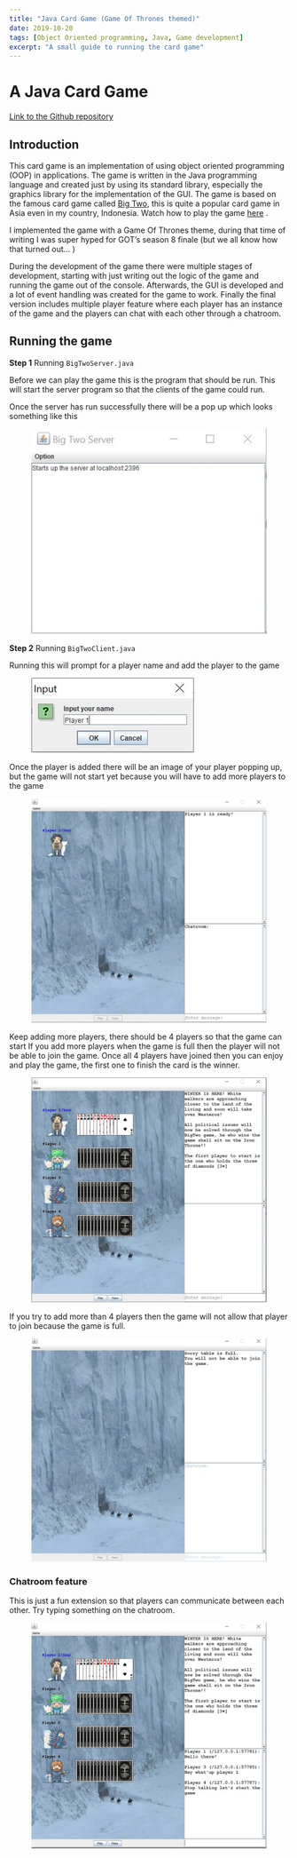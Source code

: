 ```yaml
---
title: "Java Card Game (Game Of Thrones themed)"
date: 2019-10-20
tags: [Object Oriented programming, Java, Game development]
excerpt: "A small guide to running the card game"
---
```


# A Java Card Game 
[Link to the Github repository](https://github.com/MarcoBrian/GOT-CardGame)

## Introduction
This card game is an implementation of using object oriented programming (OOP) in applications. The game is written in the Java programming language and created just by using its standard library, especially the graphics library for the implementation of the GUI. The game is based on the famous card game called [Big Two](https://en.wikipedia.org/wiki/Big_two), this is quite a popular card game in Asia even in my country, Indonesia. Watch how to play the game [here](https://www.youtube.com/watch?v=PouhpfTuYic) . 

I implemented the game with a Game Of Thrones theme, during that time of writing I was super hyped for GOT’s season 8 finale (but we all know how that turned out… )


During the development of the game there were multiple stages of development, starting with just writing out the logic of the game and running the game out of the console. Afterwards, the GUI is developed and a lot of event handling was created for the game to work. Finally the final version includes multiple player feature where each player has an instance of the game and the players can chat with each other through a chatroom. 


## Running the game

**Step 1** Running `BigTwoServer.java`

Before we can play the game this is the program that should be run. This will start the server program so that the clients of the game could run. 

Once the server has run successfully there will be a pop up which looks something like this
<figure>
  <img src="/images/javacardgame/Capture.JPG" alt="server">
</figure>

**Step 2** Running `BigTwoClient.java`

Running this will prompt for a player name and add the player to the game

<figure>
  <img src="/images/javacardgame/Capture2.JPG" alt="prompt-user">
</figure>

Once the player is added there will be an image of your player popping up, but the game will not start yet because you will have to add more players to the game

<figure>
  <img src="/images/javacardgame/Capture3.JPG" alt="player 1">
</figure>

Keep adding more players, there should be 4 players so that the game can start
If you add more players when the game is full then the player will not be able to join the game. Once all 4 players have joined then you can enjoy and play the game, the first one to finish the card is the winner.

<figure>
  <img src="/images/javacardgame/Capture5.JPG" alt="game start">
</figure>

If you try to add more than 4 players then the game will not allow that player to join because the game is full. 

<figure>
  <img src="/images/javacardgame/Capture7.JPG" alt="game full">
</figure>

### Chatroom feature
This is just a fun extension so that players can communicate between each other. Try typing something on the chatroom.

<figure>
  <img src="/images/javacardgame/Capture6.JPG" alt="server">
</figure>
